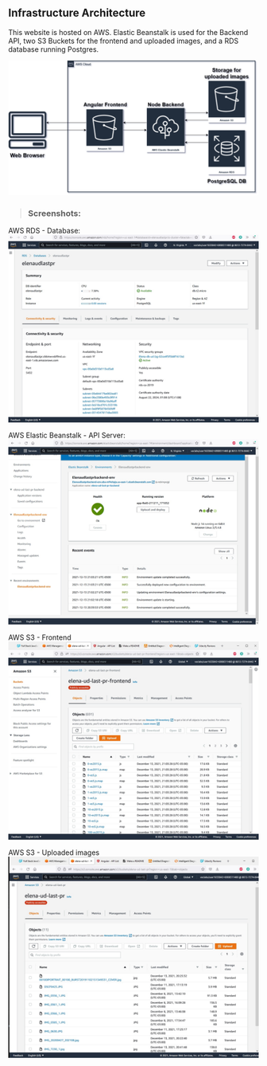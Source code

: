 ## Infrastructure Architecture

This website is hosted on AWS. Elastic Beanstalk is used for the Backend API, two S3 Buckets for the frontend and uploaded images, and a RDS database running Postgres.

![Image](images/Infrastructure.drawio.png)

>### Screenshots:
  AWS RDS - Database:
  ![Image](images/AWS-RDS.jpg)
>
  AWS Elastic Beanstalk - API Server:
  ![Image](images/AWS-EB.jpg)
>
  AWS S3 - Frontend
  ![Image](images/S3-frontend.jpg)
>
  AWS S3 - Uploaded images
  ![Image](images/S3-img.jpg)
>

